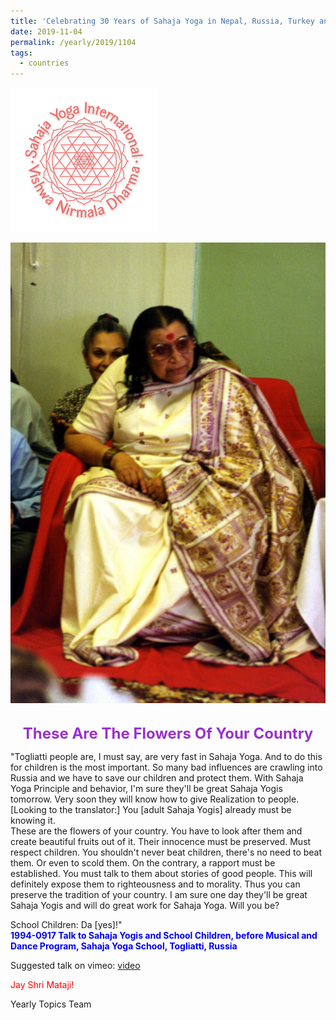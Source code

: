 ```yaml
---
title: 'Celebrating 30 Years of Sahaja Yoga in Nepal, Russia, Turkey and Ukraine, Post 21'
date: 2019-11-04
permalink: /yearly/2019/1104
tags:
  - countries
---
```


![PICTURE 9](/images/image9.png)

<div style="text-align: center"><img src="/images/image245.png" /></div>

<!-- ![PICTURE 44](/images/image.png),width="500" -->

<br>
<p style="color:DarkOrchid; text-align:center">
<font size="+2"><b>These Are The Flowers Of Your Country</b><br></font>
</p>

<p>
"Togliatti people are, I must say, are very fast in Sahaja Yoga. And to do this for children is the most important. So many bad influences are crawling into Russia and we have to save our children and protect them. With Sahaja Yoga Principle and behavior, I'm sure they'll be great Sahaja Yogis tomorrow. Very soon they will know how to give Realization to people. [Looking to the translator:] You [adult Sahaja Yogis] already must be knowing it.<br>
These are the flowers of your country. You have to look after them and create beautiful fruits out of it. Their innocence must be preserved. Must respect children. You shouldn't never beat children, there's no need to beat them. Or even to scold them. On the contrary, a rapport must be established. You must talk to them about stories of good people. This will definitely expose them to righteousness and to morality. Thus you can preserve the tradition of your country. I am sure one day they'll be great Sahaja Yogis and will do great work for Sahaja Yoga. Will you be?<br>

School Children: Dа [yes]!"<br>
<font color="blue"><b>1994-0917 Talk to Sahaja Yogis and School Children, before Musical and Dance Program, Sahaja Yoga School, Togliatti, Russia</b></font><br>
</p>

Suggested talk on vimeo: <a href="https://vimeo.com/28757771"> video</a><br>

<p style="color:red;">Jay Shri Mataji!<br></p>

Yearly Topics Team